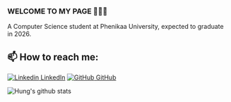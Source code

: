 ### WELCOME TO MY PAGE 👋👋👋
A Computer Science student at Phenikaa University, expected to graduate in 2026.
## 📫 How to reach me: 

[![Linkedin](https://i.stack.imgur.com/gVE0j.png) LinkedIn](https://www.linkedin.com/in/h%C6%B0ng-ph%E1%BA%A1m-%C4%91%E1%BB%A9c-96193426b/) [![GitHub](https://i.stack.imgur.com/tskMh.png) GitHub](https://github.com/hungnts1008) 


![Hung's github stats](https://github-readme-stats-git-masterrstaa-rickstaa.vercel.app/api?username=hungnts1008&show_icons=true&theme=tokyonight&hide=contribs,prs,issues)
